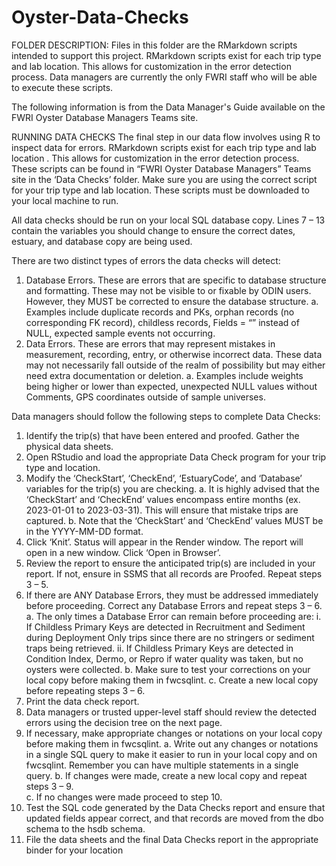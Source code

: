 # Oyster-Data-Checks

FOLDER DESCRIPTION:
Files in this folder are the RMarkdown scripts intended to support this project. RMarkdown scripts exist for each trip type and lab location. This allows for customization in the error detection process. Data managers are currently the only FWRI staff who will be able to execute these scripts.

The following information is from the Data Manager's Guide available on the FWRI Oyster Database Managers Teams site.

RUNNING DATA CHECKS
The final step in our data flow involves using R to inspect data for errors. RMarkdown scripts exist for each trip type and lab location . This allows for customization in the error detection process. These scripts can be found in “FWRI Oyster Database Managers” Teams site in the ‘Data Checks’ folder. Make sure you are using the correct script for your trip type and lab location. These scripts must be downloaded to your local machine to run.

All data checks should be run on your local SQL database copy. Lines 7 – 13 contain the variables you should change to ensure the correct dates, estuary, and database copy are being used. 

There are two distinct types of errors the data checks will detect: 
1. Database Errors. These are errors that are specific to database structure and formatting. These may not be visible to or fixable by ODIN users. However, they MUST be corrected to ensure the database structure.
	a. Examples include duplicate records and PKs, orphan records (no corresponding FK record), childless records, Fields = “” instead of NULL, expected sample events not occurring.
2. Data Errors. These are errors that may represent mistakes in measurement, recording, entry, or otherwise incorrect data. These data may not necessarily fall outside of the realm of possibility but may either need extra documentation or deletion.
	a. Examples include weights being higher or lower than expected, unexpected NULL values without Comments, GPS coordinates outside of sample universes. 

Data managers should follow the following steps to complete Data Checks:
1. Identify the trip(s) that have been entered and proofed. Gather the physical data sheets.
2. Open RStudio and load the appropriate Data Check program for your trip type and location.
3. Modify the ‘CheckStart’, ‘CheckEnd’, ‘EstuaryCode’, and ‘Database’ variables for the trip(s) you are checking.
	a. It is highly advised that the ‘CheckStart’ and ‘CheckEnd’ values encompass entire months (ex. 2023-01-01 to 2023-03-31). This will ensure that mistake trips are captured.
	b. Note that the ‘CheckStart’ and ‘CheckEnd’ values MUST be in the YYYY-MM-DD format.
4. Click ‘Knit’. Status will appear in the Render window. The report will open in a new window. Click ‘Open in Browser’.
5. Review the report to ensure the anticipated trip(s) are included in your report. If not, ensure in SSMS that all records are Proofed. Repeat steps 3 – 5.
6. If there are ANY Database Errors, they must be addressed immediately before proceeding. Correct any Database Errors and repeat steps 3 – 6.
	a. The only times a Database Error can remain before proceeding are: 
		i. If Childless Primary Keys are detected in Recruitment and Sediment during Deployment Only trips since there are no stringers or sediment traps being retrieved.
		ii. If Childless Primary Keys are detected in Condition Index, Dermo, or Repro if water quality was taken, but no oysters were collected.
	b. Make sure to test your corrections on your local copy before making them in fwcsqlint.
	c. Create a new local copy before repeating steps 3 – 6.  
7. Print the data check report.
8. Data managers or trusted upper-level staff should review the detected errors using the decision tree on the next page.
9. If necessary, make appropriate changes or notations on your local copy before making them in fwcsqlint.
	a. Write out any changes or notations in a single SQL query to make it easier to run in your local copy and on fwcsqlint. Remember you can have multiple statements in a single query.
	b. If changes were made, create a new local copy and repeat steps 3 – 9.  
	c. If no changes were made proceed to step 10.
10. Test the SQL code generated by the Data Checks report and ensure that updated fields appear correct, and that records are moved from the dbo schema to the hsdb schema.
11. File the data sheets and the final Data Checks report in the appropriate binder for your location
